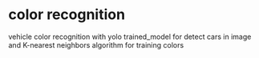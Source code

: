 # color recognition

vehicle color recognition with yolo trained_model for detect cars in image and K-nearest neighbors algorithm for training colors 

